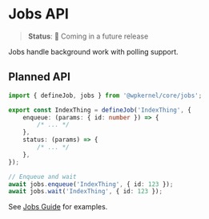 # Jobs API

> **Status**: 🚧 Coming in a future release

Jobs handle background work with polling support.

## Planned API

```typescript
import { defineJob, jobs } from '@wpkernel/core/jobs';

export const IndexThing = defineJob('IndexThing', {
	enqueue: (params: { id: number }) => {
		/* ... */
	},
	status: (params) => {
		/* ... */
	},
});

// Enqueue and wait
await jobs.enqueue('IndexThing', { id: 123 });
await jobs.wait('IndexThing', { id: 123 });
```

See [Jobs Guide](/guide/jobs) for examples.
